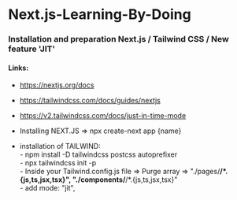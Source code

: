 # Next.js-Learning-By-Doing

### Installation and preparation Next.js / Tailwind CSS / New feature 'JIT' 
#### Links: 
- https://nextjs.org/docs
- https://tailwindcss.com/docs/guides/nextjs
- https://v2.tailwindcss.com/docs/just-in-time-mode

- Installing NEXT.JS => npx create-next app {name}
- installation of TAILWIND: <br> - npm install -D tailwindcss postcss autoprefixer
                            <br> - npx tailwindcss init -p
                            <br> - Inside your Tailwind.config.js file => Purge array  => "./pages/**/*.{js,ts,jsx,tsx}",
                              "./components/**/*.{js,ts,jsx,tsx}"
                            <br> - add mode: "jit",
